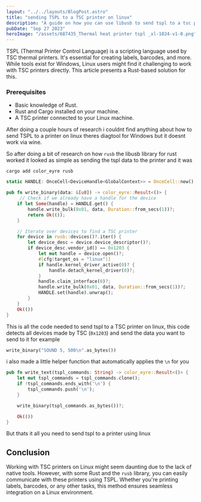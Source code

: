 ```yaml
---
layout: "../../layouts/BlogPost.astro"
title: "sending TSPL to a TSC printer on linux"
description: "A guide on how you can use libusb to send tspl to a tsc printer using rust"
pubDate: "Sep 27 2023"
heroImage: "/assets/687435_Thermal heat printer tspl _xl-1024-v1-0.png"
---
```


TSPL (Thermal Printer Control Language) is a scripting language used by TSC thermal printers. It's essential for creating labels, barcodes, and more. While tools exist for Windows, Linux users might find it challenging to work with TSC printers directly. This article presents a Rust-based solution for this.

### Prerequisites

- Basic knowledge of Rust.
- Rust and Cargo installed on your machine.
- A TSC printer connected to your Linux machine.

After doing a couple hours of research i couldnt find anything about how to send TSPL to a printer on linux theres diagtool for Windows but it doesnt work via wine.

So after doing a bit of research on how `rusb` the libusb library for rust worked it looked as simple as sending the tspl data to the printer and it was

```
cargo add color_eyre rusb
```

```rs
static HANDLE: OnceCell<DeviceHandle<GlobalContext>> = OnceCell::new();

pub fn write_binary(data: &[u8]) -> color_eyre::Result<()> {
     // Check if we already have a handle for the device
    if let Some(handle) = HANDLE.get() {
        handle.write_bulk(0x01, data, Duration::from_secs(1))?;
        return Ok(());
    }

    // Iterate over devices to find a TSC printer
    for device in rusb::devices()?.iter() {
        let device_desc = device.device_descriptor()?;
        if device_desc.vendor_id() == 0x1203 {
            let mut handle = device.open()?;
            #[cfg(target_os = "linux")]
            if handle.kernel_driver_active(0)? {
                handle.detach_kernel_driver(0)?;
            }
            handle.claim_interface(0)?;
            handle.write_bulk(0x01, data, Duration::from_secs(1))?;
            HANDLE.set(handle).unwrap();
        }
    }
    Ok(())
}
```

This is all the code needed to send tspl to a TSC printer on linux, this code detects all devices made by TSC (`0x1203`) and send the data you want to send to it for example

```rs
write_binary("SOUND 5, 500\n".as_bytes())
```

i also made a little helper function that automatically applies the `\n` for you

```rs
pub fn write_text(tspl_commands: String) -> color_eyre::Result<()> {
    let mut tspl_commands = tspl_commands.clone();
    if !tspl_commands.ends_with('\n') {
        tspl_commands.push('\n');
    }

    write_binary(tspl_commands.as_bytes())?;

    Ok(())
}
```

But thats it all you need to send tspl to a printer using linux

## Conclusion

Working with TSC printers on Linux might seem daunting due to the lack of native tools. However, with some Rust and the `rusb` library, you can easily communicate with these printers using TSPL. Whether you're printing labels, barcodes, or any other tasks, this method ensures seamless integration on a Linux environment.
